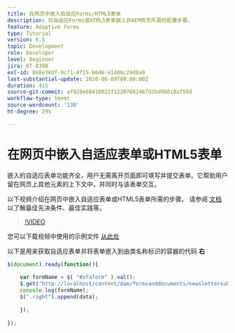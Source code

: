 ```yaml
---
title: 在网页中嵌入自适应Forms/HTML5表单
description: 将自适应Forms或HTML5表单嵌入非AEM网页所需的配置步骤。
feature: Adaptive Forms
type: Tutorial
version: 6.5
topic: Development
role: Developer
level: Beginner
jira: KT-8390
exl-id: 068e38df-9c71-4f55-b6d6-e1486c29d0a9
last-substantial-update: 2020-06-09T00:00:00Z
duration: 415
source-git-commit: af928e60410022f12207082467d3bd9b818af59d
workflow-type: tm+mt
source-wordcount: '138'
ht-degree: 29%

---
```


# 在网页中嵌入自适应表单或HTML5表单

嵌入的自适应表单功能齐全，用户无需离开页面即可填写并提交表单。它帮助用户留在网页上其他元素的上下文中，并同时与该表单交互。

以下视频介绍在网页中嵌入自适应表单或HTML5表单所需的步骤。
请参阅 [文档](https://experienceleague.adobe.com/docs/experience-manager-65/forms/adaptive-forms-basic-authoring/embed-adaptive-form-external-web-page.html) 以了解最佳先决条件、最佳实践等。
>[!VIDEO](https://video.tv.adobe.com/v/335893?quality=12&learn=on)

您可以下载视频中使用的示例文件 [从此处](assets/embedding-af-web-page.zip)

以下是用来获取自适应表单并将表单嵌入到由类名称标识的容器的代码 **右**

```javascript
$(document).ready(function(){
  
    var formName = $( "#xfaform" ).val();
    $.get("http://localhost/content/dam/formsanddocuments/newslettersubscription/jcr:content?wcmmode=disabled", function(data, status){
    console.log(formName);
    $(".right").append(data);
      
    });
  
});
```
